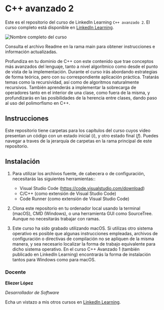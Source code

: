 # C++ avanzado 2

Este es el repositorio del curso de LinkedIn Learning `C++ avanzado 2`. El curso completo está disponible en [LinkedIn Learning][lil-course-url].

![Nombre completo del curso][lil-thumbnail-url] 

Consulta el archivo Readme en la rama main para obtener instrucciones e información actualizadas.

Profundiza en tu dominio de C++ con este contenido que trae conceptos más avanzados del lenguaje, tanto a nivel algorítmico como desde el punto de vista de la implementación. Durante el curso irás abordando estrategias de forma teórica, pero con su correspondiente aplicación práctica. Tratarás temas como la recursividad, así como de algoritmos naturalmente recursivos. También aprenderás a implementar la sobrecarga de operadores tanto en el interior de una clase, como fuera de la misma, y profundizarás en las posibilidades de la herencia entre clases, dando paso al uso del polimorfismo en C++.

## Instrucciones

Este repositorio tiene carpetas para los capítulos del curso cuyos video presentan un código con un estado inicial (_i_), y otro estado final (_f_). Puedes navegar a traves de la jerarquía de carpetas en la rama principal de este repositorio.

## Instalación

1. Para utilizar los archivos fuente, de cabecera o de configuración, necesitarás las siguientes herramientas::
   - Visual Studio Code (https://code.visualstudio.com/download)
   - C/C++ (como extensión de Visual Studio Code)
   - Code Runner (como extensión de Visual Studio Code)

2. Clona este repositorio en tu ordenador local usando la terminal (macOS), CMD (Windows), o una herramienta GUI como SourceTree. Aunque no necesitarás trabajar con ramas.
3. Este curso ha sido grabado utilizando macOS. Si utilizas otro sistema operativo es posible que algunas instrucciones empleadas, archivos de configuración o directivas de compilación no se apliquen de la misma manera, y sea necesario localizar la forma de trabajo equivalente para dicho sistema operativo. En el curso C++ Avanzado 1 (también publicado en LinkedIn Learning) encontrarás la forma de instalación tantos para Windows como para macOS.

### Docente

**Eliezer López**

_Desarrollador de Software_

Echa un vistazo a mis otros cursos en [LinkedIn Learning](https://www.linkedin.com/learning/instructors/eliezer-lopez).

[0]: # (Replace these placeholder URLs with actual course URLs)
[lil-course-url]: https://www.linkedin.com/learning/c-plus-plus-avanzado-2
[lil-thumbnail-url]: https://cdn.lynda.com/course/2425730/2425730-1656651754095-16x9.jpg

[1]: # (End of ES-Instruction ###############################################################################################)

